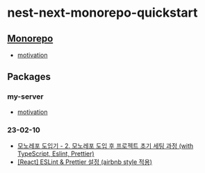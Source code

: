 # nest-next-monorepo-quickstart

## [Monorepo](https://d2.naver.com/helloworld/7553804)

- [motivation](https://musma.github.io/2019/04/02/yarn-workspaces.html)

## Packages

### my-server

- [motivation](https://github.com/kyle-mccarthy/nest-next/tree/master/examples/basic)

### 23-02-10

- [모노레포 도입기 - 2. 모노레포 도입 후 프로젝트 초기 세팅 과정 (with TypeScript, Eslint, Prettier)](https://velog.io/@warmwhiten/yarn-berry-typescript-eslint-prettier-emotion-react)
- [[React] ESLint & Prettier 설정 (airbnb style 적용)](https://velog.io/@jiseong/React-ESLint-Prettier-%EC%84%A4%EC%A0%95-airbnb-style-%EC%A0%81%EC%9A%A9)